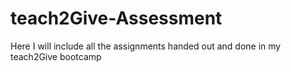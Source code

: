 # teach2Give-Assessment
Here I will include all the assignments handed out and done in my teach2Give bootcamp
